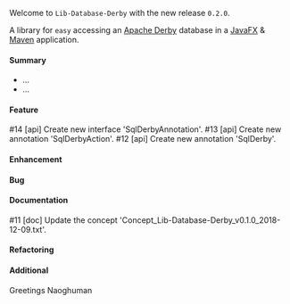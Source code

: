 Welcome to `Lib-Database-Derby` with the new release `0.2.0`.

A library for `easy` accessing an [Apache Derby] database in a [JavaFX] &amp; [Maven] application.



#### Summary
* ...
* ...



#### Feature
#14 [api] Create new interface 'SqlDerbyAnnotation'.
#13 [api] Create new annotation 'SqlDerbyAction'.
#12 [api] Create new annotation 'SqlDerby'.



#### Enhancement



#### Bug



#### Documentation
#11 [doc] Update the concept 'Concept_Lib-Database-Derby_v0.1.0_2018-12-09.txt'.



#### Refactoring



#### Additional



Greetings
Naoghuman



[//]: # (Issues which will be integrated in this release)



[//]: # (Links)
[Apache Derby]:http://db.apache.org/derby/
[JavaFX]:http://docs.oracle.com/javase/8/javase-clienttechnologies.htm
[Maven]:http://maven.apache.org/
